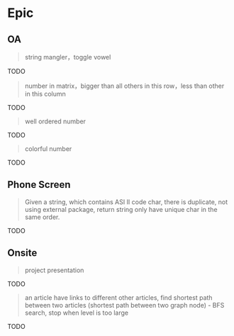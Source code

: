 # Epic

## OA

> string mangler，toggle vowel 

TODO

> number in matrix，bigger than all others in this row，less than other in this column

TODO

> well ordered number 

TODO

> colorful number 

TODO

## Phone Screen

> Given a string, which contains ASI II code char, there is duplicate, not using external package, return string only have unique char in the same order.

TODO


## Onsite

> project presentation

TODO

> an article have links to different other articles, find shortest path between two articles (shortest path between two graph node)  - BFS search, stop when level is too large

TODO

